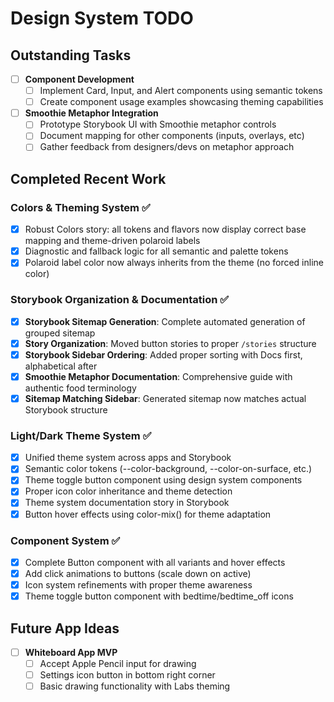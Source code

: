 
# Design System TODO




## Outstanding Tasks

- [ ] **Component Development**
  - [ ] Implement Card, Input, and Alert components using semantic tokens
  - [ ] Create component usage examples showcasing theming capabilities

- [ ] **Smoothie Metaphor Integration**
  - [ ] Prototype Storybook UI with Smoothie metaphor controls
  - [ ] Document mapping for other components (inputs, overlays, etc)
  - [ ] Gather feedback from designers/devs on metaphor approach

## Completed Recent Work

### Colors & Theming System ✅
- [x] Robust Colors story: all tokens and flavors now display correct base mapping and theme-driven polaroid labels
- [x] Diagnostic and fallback logic for all semantic and palette tokens
- [x] Polaroid label color now always inherits from the theme (no forced inline color)

### Storybook Organization & Documentation ✅
- [x] **Storybook Sitemap Generation**: Complete automated generation of grouped sitemap
- [x] **Story Organization**: Moved button stories to proper `/stories` structure
- [x] **Storybook Sidebar Ordering**: Added proper sorting with Docs first, alphabetical after
- [x] **Smoothie Metaphor Documentation**: Comprehensive guide with authentic food terminology
- [x] **Sitemap Matching Sidebar**: Generated sitemap now matches actual Storybook structure

### Light/Dark Theme System ✅
- [x] Unified theme system across apps and Storybook
- [x] Semantic color tokens (--color-background, --color-on-surface, etc.)
- [x] Theme toggle button component using design system components
- [x] Proper icon color inheritance and theme detection
- [x] Theme system documentation story in Storybook
- [x] Button hover effects using color-mix() for theme adaptation

### Component System ✅
- [x] Complete Button component with all variants and hover effects
- [x] Add click animations to buttons (scale down on active)
- [x] Icon system refinements with proper theme awareness
- [x] Theme toggle button component with bedtime/bedtime_off icons

## Future App Ideas

- [ ] **Whiteboard App MVP**
  - [ ] Accept Apple Pencil input for drawing
  - [ ] Settings icon button in bottom right corner
  - [ ] Basic drawing functionality with Labs theming
